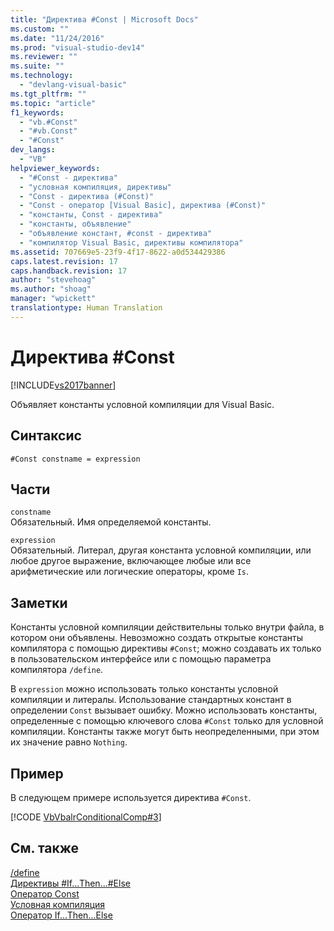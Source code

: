 ```yaml
---
title: "Директива #Const | Microsoft Docs"
ms.custom: ""
ms.date: "11/24/2016"
ms.prod: "visual-studio-dev14"
ms.reviewer: ""
ms.suite: ""
ms.technology: 
  - "devlang-visual-basic"
ms.tgt_pltfrm: ""
ms.topic: "article"
f1_keywords: 
  - "vb.#Const"
  - "#vb.Const"
  - "#Const"
dev_langs: 
  - "VB"
helpviewer_keywords: 
  - "#Const - директива"
  - "условная компиляция, директивы"
  - "Const - директива (#Const)"
  - "Const - оператор [Visual Basic], директива (#Const)"
  - "константы, Const - директива"
  - "константы, объявление"
  - "объявление констант, #const - директива"
  - "компилятор Visual Basic, директивы компилятора"
ms.assetid: 707669e5-23f9-4f17-8622-a0d534429386
caps.latest.revision: 17
caps.handback.revision: 17
author: "stevehoag"
ms.author: "shoag"
manager: "wpickett"
translationtype: Human Translation
---
```

# Директива #Const
[!INCLUDE[vs2017banner](../../../csharp/includes/vs2017banner.md)]

Объявляет константы условной компиляции для Visual Basic.  
  
## Синтаксис  
  
```  
#Const constname = expression  
```  
  
## Части  
 `constname`  
 Обязательный.  Имя определяемой константы.  
  
 `expression`  
 Обязательный.  Литерал, другая константа условной компиляции, или любое другое выражение, включающее любые или все арифметические или логические операторы, кроме `Is`.  
  
## Заметки  
 Константы условной компиляции действительны только внутри файла, в котором они объявлены.  Невозможно создать открытые константы компилятора с помощью директивы `#Const`; можно создавать их только в пользовательском интерфейсе или с помощью параметра компилятора `/define`.  
  
 В `expression` можно использовать только константы условной компиляции и литералы.  Использование стандартных констант в определении `Const` вызывает ошибку.  Можно использовать константы, определенные с помощью ключевого слова `#Const` только для условной компиляции.  Константы также могут быть неопределенными, при этом их значение равно `Nothing`.  
  
## Пример  
 В следующем примере используется директива `#Const`.  
  
 [!CODE [VbVbalrConditionalComp#3](../CodeSnippet/VS_Snippets_VBCSharp/VbVbalrConditionalComp#3)]  
  
## См. также  
 [\/define](../../../visual-basic/reference/command-line-compiler/define.md)   
 [Директивы \#If...Then...\#Else](../../../visual-basic/language-reference/directives/if-then-else-directives.md)   
 [Оператор Const](../../../visual-basic/language-reference/statements/const-statement.md)   
 [Условная компиляция](../../../visual-basic/programming-guide/program-structure/conditional-compilation.md)   
 [Оператор If...Then...Else](../../../visual-basic/language-reference/statements/if-then-else-statement.md)